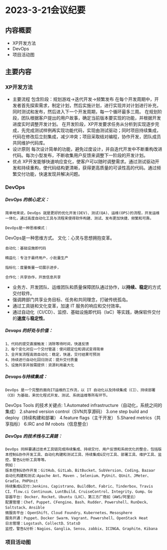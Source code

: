 # 2023-3-21会议纪要

## 内容概要

* XP开发方法
* DevOps
* 项目活动图

## 主要内容

### XP开发方法

* 主要流程
  包含阶段：规划游戏->迭代开发->频繁发布
  在每个开发周期中，开发者首先探索需求，制定计划，然后实施计划，进行实现并对计划进行补充，同时测试和发布，然后进入下一个开发周期，每一个循环最多三周。
  在规划阶段，团队根据客户提出的用户故事，确定当前版本要实现的功能，并根据开发进度实时调整开发计划。
  在开发阶段，XP开发要求任务从分析到实现逐步完成，先完成测试样例再实现功能代码，实现由测试驱动；同时项目持续集成，代码在修改后立刻集成，减少冲突；项目采取结对编程，协作开发，团队成员共同维护代码库。
* 设计原则
  每次设计简单的功能，避免过度设计，并自迭代开发中不断重构改进代码。每次小型发布，不断收集用户反馈来调整下一阶段的开发计划。
* 优点
  XP开发能够快速响应变化，使客户可以随时调整需求。通过测试驱动开发和持续重构，使代码结构更清晰，获得更高质量的可读性高的代码。通过频繁交付功能，快速发现并解决问题。

### DevOps

##### DevOps 的核心定义：

    简单地来说，DevOps 就是更好的优化开发(DEV)、测试(QA)、运维(OPS)的流程，开发运维一体化，通过高度自动化工具与流程来使得软件构建、测试、发布更加快捷、频繁和可靠。

    DevOps是一种思维模式：

DevOps是一种思维方式。
	文化：心灵与思想拥抱变革。

    自动化：基础设施即代码

    精益化：专注于最终用户，小批量生产

    指标化：度量衡量一切展示进步，

    合作化：共享协作，开放信息共享

- 业务方、开发团队、运维团队和质量保障团队通过协作，以**持续、稳定**的方式交付软件。
- 强调跨部门共享业务目标、任务和共同理念，打破传统孤岛。
- 通过工具链和文化变革，加速 IT 服务的响应和交付效率。
- 通过自动化（CI/CD）、监控、基础设施即代码（IaC）等实践，确保软件交付的**速度**与**稳定性**。

##### Devops 的好处与价值：

    1、代码的提交直接触发：消除等待时间，快速反馈
	2、每个变化对应一个交付管道：使问题定位和调试变得简单
	3、全开发流程高效自动化：稳定，快速，交付结果可预测
	4、持续进行自动化回归测试：提升交付质量
	5、设施共享并按需提供：资源利用最大化

##### Devops与持续集成：

    DevOps 是一个完整的面向IT运维的工作流，以 IT 自动化以及持续集成（CI）、持续部署（CD）为基础，来优化程式开发、测试、系统运维等所有环节。
DevOps Tools 的技术关键点:
	1.Automated infrastructure（自动化，系统之间的集成）
    2.shared version control（SVN共享源码）
    3.one step build and deploy（持续构建和部署）
    4.feature flags（主干开发）
    5.Shared metrics（共享指标）
	6.IRC and IM robots（信息整合）

##### DevOps 的技术栈与工具链：

    DevOps 同样要通过技术工具链完成持续集成、持续交付、用户反馈和系统优化的整合，包括版本控制&协作开发工具、自动化构建和测试工具、持续集成&交付工具、部署工具、维护工具、监控，警告&分析工具等等。
	例如：
	版本控制&协作开发：GitHub、GitLab、BitBucket、SubVersion、Coding、Bazaar
	自动化构建和测试:Apache Ant、Maven 、Selenium、PyUnit、QUnit、JMeter、Gradle、PHPUnit
 	持续集成&交付:Jenkins、Capistrano、BuildBot、Fabric、Tinderbox、Travis CI、flow.ci Continuum、LuntBuild、CruiseControl、Integrity、Gump、Go
	容器平台: Docker、Rocket、Ubuntu（LXC）、第三方厂商如（AWS/阿里云）
	配置管理：Chef、Puppet、CFengine、Bash、Rudder、Powershell、RunDeck、Saltstack、Ansible
	微服务平台：OpenShift、Cloud Foundry、Kubernetes、Mesosphere
	服务开通：Puppet、Docker Swarm、Vagrant、Powershell、OpenStack Heat
	日志管理：Logstash、CollectD、StatsD
	监控，警告&分析：Nagios、Ganglia、Sensu、zabbix、ICINGA、Graphite、Kibana

### 项目活动图

